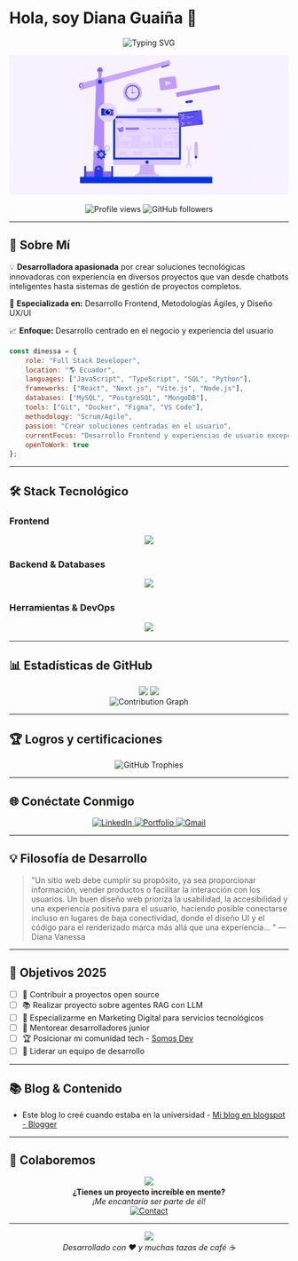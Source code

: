 # Hola, soy Diana Guaiña 👋

<div align="center">
  <img src="https://readme-typing-svg.herokuapp.com?font=Fira+Code&size=30&duration=3000&pause=1000&color=00D9FF&center=true&vCenter=true&width=500&lines=Full+Stack+Developer;Frontend+Specialist;UI%2FUX+Enthusiast;Scrum+Practitioner" alt="Typing SVG" />
</div>

<p align="center">
  <img src="portada2.gif" alt="Coding GIF" width="auto"/>
</p>

<p align="center">
  <img src="https://komarev.com/ghpvc/?username=dinessa-ga&label=Profile%20views&color=0e75b6&style=flat" alt="Profile views" />
  <img src="https://img.shields.io/github/followers/dinessa-ga?label=Followers&style=social" alt="GitHub followers" />
</p>

---

## 🚀 Sobre Mí



💡 **Desarrolladora apasionada** por crear soluciones tecnológicas innovadoras con experiencia en diversos proyectos que van desde chatbots inteligentes hasta sistemas de gestión de proyectos completos.

🎯 **Especializada en:** Desarrollo Frontend, Metodologías Ágiles, y Diseño UX/UI

📈 **Enfoque:** Desarrollo centrado en el negocio y experiencia del usuario

```javascript
const dinessa = {
    role: "Full Stack Developer",
    location: "🌎 Ecuador",
    languages: ["JavaScript", "TypeScript", "SQL", "Python"],
    frameworks: ["React", "Next.js", "Vite.js", "Node.js"],
    databases: ["MySQL", "PostgreSQL", "MongoDB"],
    tools: ["Git", "Docker", "Figma", "VS Code"],
    methodology: "Scrum/Agile",
    passion: "Crear soluciones centradas en el usuario",
    currentFocus: "Desarrollo Frontend y experiencias de usuario excepcionales",
    openToWork: true
};
```

---

## 🛠️ Stack Tecnológico

### Frontend
<p align="center">
  <img src="https://skillicons.dev/icons?i=html,css,js,ts,react,nextjs,vite,tailwind,bootstrap,figma" />
</p>

### Backend & Databases
<p align="center">
  <img src="https://skillicons.dev/icons?i=nodejs,express,python,mysql,postgresql,mongodb,firebase" />
</p>

### Herramientas & DevOps
<p align="center">
  <img src="https://skillicons.dev/icons?i=git,github,docker,vscode,postman,vercel,netlify" />
</p>

---

## 📊 Estadísticas de GitHub

<div align="center">
  <img height="180em" src="https://github-readme-stats.vercel.app/api?username=dinessa-ga&show_icons=true&theme=tokyonight&hide_border=true&count_private=true"/>
  <img height="180em" src="https://github-readme-stats.vercel.app/api/top-langs/?username=dinessa-ga&layout=compact&theme=tokyonight&hide_border=true"/>
</div>


<div align="center">
  <img src="https://github-readme-activity-graph.vercel.app/graph?username=dinessa-ga&theme=tokyo-night&hide_border=true&area=true" alt="Contribution Graph"/>
</div>

---

## 🏆 Logros y certificaciones

<div align="center">
  <img src="https://github-profile-trophy.vercel.app/?username=dinessa-ga&theme=tokyonight&no-frame=true&no-bg=true&row=1&column=6" alt="GitHub Trophies"/>
</div>

---

<!-- ## 💼 Proyectos destacados

<table>
<tr>
<td width="50%">

### 🤖 [Chatbot con Vite.js](LINK_A_TU_PROYECTO)
**Stack:** Vite.js, JavaScript, API Integration
- Sistema inteligente de conversación
- Interfaz intuitiva y responsive
- Integración con servicios externos

[![Repo](https://img.shields.io/badge/Repositorio-000?style=for-the-badge&logo=github&logoColor=white)](LINK_REPO)
[![Demo](https://img.shields.io/badge/Demo-00D9FF?style=for-the-badge&logo=vercel&logoColor=white)](LINK_DEMO)

</td>
<td width="50%">

### 📋 [Gestión de Proyectos](LINK_A_TU_PROYECTO)
**Stack:** Next.js, React, TypeScript
- Dashboard administrativo completo
- Metodología Scrum integrada
- Gestión de equipos y tareas

[![Repo](https://img.shields.io/badge/Repositorio-000?style=for-the-badge&logo=github&logoColor=white)](LINK_REPO)
[![Demo](https://img.shields.io/badge/Demo-00D9FF?style=for-the-badge&logo=vercel&logoColor=white)](LINK_DEMO)

</td>
</tr>
<tr>
<td width="50%">

### 👥 [Formación de Equipos](LINK_A_TU_PROYECTO)
**Stack:** React, Node.js, SQL
- Algoritmos de matching inteligente
- Análisis de compatibilidad
- Dashboard de métricas

[![Repo](https://img.shields.io/badge/Repositorio-000?style=for-the-badge&logo=github&logoColor=white)](LINK_REPO)
[![Demo](https://img.shields.io/badge/Demo-00D9FF?style=for-the-badge&logo=vercel&logoColor=white)](LINK_DEMO)

</td>
<td width="50%">

### 🗄️ [Desafíos SQL](LINK_A_TU_PROYECTO)
**Stack:** SQL, Python, Data Analysis
- Optimización de consultas complejas
- Análisis de rendimiento
- Casos de estudio reales

[![Repo](https://img.shields.io/badge/Repositorio-000?style=for-the-badge&logo=github&logoColor=white)](LINK_REPO)
[![Demo](https://img.shields.io/badge/Demo-00D9FF?style=for-the-badge&logo=vercel&logoColor=white)](LINK_DEMO)

</td>
</tr>
</table> -->



## 🌐 Conéctate Conmigo

<div align="center">
  <a href="https://www.linkedin.com/in/diana-vanessa/">
    <img src="https://img.shields.io/badge/LinkedIn-0077B5?style=for-the-badge&logo=linkedin&logoColor=white" alt="LinkedIn"/>
  </a>
  <a href="https://portfolio-diana-vanessa-v1.vercel.app/#about" target="_blank">
    <img src="https://img.shields.io/badge/Portfolio-000000?style=for-the-badge&logo=About.me&logoColor=white" alt="Portfolio"/>
  </a>
  <a href="mailto:diana.vannesa.g@gmail.com">
    <img src="https://img.shields.io/badge/Gmail-D14836?style=for-the-badge&logo=gmail&logoColor=white" alt="Gmail"/>
  </a>
  
</div>

---

## 💡 Filosofía de Desarrollo

> "Un sitio web debe cumplir su propósito, ya sea proporcionar información, vender productos o facilitar la interacción con los usuarios. Un buen diseño web prioriza la usabilidad, la accesibilidad y una experiencia positiva para el usuario, haciendo posible conectarse incluso en lugares de baja conectividad, donde el diseño UI y el código para el renderizado marca más allá que una experiencia... "
> — Diana Vanessa


---

## 🎯 Objetivos 2025

- [ ] 🚀 Contribuir a proyectos open source
- [ ] 📚 Realizar proyecto sobre agentes RAG con LLM
- [ ] 🎨 Especializarme en Marketing Digital para servicios tecnológicos
- [ ] 🤝 Mentorear desarrolladores junior
- [ ] 🏆 Posicionar mi comunidad tech - <a href="https://www.linkedin.com/company/somos-dev/">Somos Dev</a>
- [ ] 💼 Liderar un equipo de desarrollo

---

## 📚 Blog & Contenido

<!-- BLOG-POST-LIST:START -->
- Este blog lo creé cuando estaba en la universidad - <a href="https://redactayacademia.blogspot.com/">Mi blog en blogspot - Blogger</a>
<!-- BLOG-POST-LIST:END -->

---

## 🤝 Colaboremos

<div align="center">
  <img src="https://media.giphy.com/media/LnQjpWaON8nhr21vNW/giphy.gif" width="60">
  <br>
  <strong>¿Tienes un proyecto increíble en mente?</strong>
  <br>
  <em>¡Me encantaría ser parte de él!</em>
</div>

<div align="center">
  <a href="mailto:diana.vannesa.g@gmail.com">
    <img src="https://img.shields.io/badge/Contáctame-00D9FF?style=for-the-badge&logo=gmail&logoColor=white" alt="Contact"/>
  </a>
</div>

---

<div align="center">
  <img src="https://capsule-render.vercel.app/api?type=waving&height=200&color=ca0cda&section=footer"/>
</div>

<div align="center">
  <em>Desarrollado con ❤️ y muchas tazas de café ☕</em>
</div>